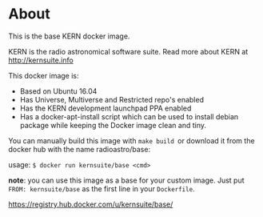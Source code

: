 About
=====

This is the base KERN docker image.

KERN is the radio astronomical software suite. Read more about KERN
at http://kernsuite.info

This docker image is:

* Based on Ubuntu 16.04
* Has Universe, Multiverse and Restricted repo's enabled
* Has the KERN development launchpad PPA enabled
* Has a docker-apt-install script which can be used
  to install debian package while keeping the Docker image
  clean and tiny.

You can manually build this image with `make build `or download it
from the docker hub with the name radioastro/base:

usage: `$ docker run kernsuite/base <cmd>`

**note**: you can use this image as a base for your custom image. Just
put `FROM: kernsuite/base` as the first line in your `Dockerfile`.

https://registry.hub.docker.com/u/kernsuite/base/
